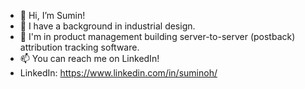 - 👋 Hi, I’m Sumin!
- 👀 I have a background in industrial design.
- 🌱 I'm in product management building server-to-server (postback) attribution tracking software.
- 📫 You can reach me on LinkedIn!
- LinkedIn: https://www.linkedin.com/in/suminoh/

<!---
suminohh/suminohh is a ✨ special ✨ repository because its `README.md` (this file) appears on your GitHub profile.
You can click the Preview link to take a look at your changes.
--->

